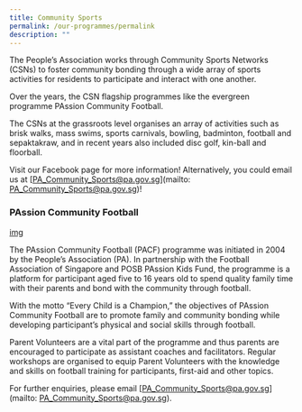 ```yaml
---
title: Community Sports
permalink: /our-programmes/permalink
description: ""
---
```

The People’s Association works through Community Sports Networks (CSNs) to foster community bonding through a wide array of sports activities for residents to participate and interact with one another.

Over the years, the CSN flagship programmes like the evergreen programme PAssion Community Football.

The CSNs at the grassroots level organises an array of activities such as brisk walks, mass swims, sports carnivals, bowling, badminton, football and sepaktakraw, and in recent years also included disc golf, kin-ball and floorball.

Visit our Facebook page for more information! Alternatively, you could email us at [PA_Community_Sports@pa.gov.sg](mailto: PA_Community_Sports@pa.gov.sg)!

 
### PAssion Community Football
[img]()

The PAssion Community Football (PACF) programme was initiated in 2004 by the People’s Association (PA).  In partnership with the Football Association of Singapore and POSB PAssion Kids Fund, the programme is a platform for participant aged five to 16 years old to spend quality family time with their parents and bond with the community through football.

With the motto “Every Child is a Champion,” the objectives of PAssion Community Football are to promote family and community bonding while developing participant’s physical and social skills through football.

Parent Volunteers are a vital part of the programme and thus parents are encouraged to participate as assistant coaches and facilitators.  Regular workshops are organised to equip Parent Volunteers with the knowledge and skills on football training for participants, first-aid and other topics.

For further enquiries, please email [PA_Community_Sports@pa.gov.sg](mailto: PA_Community_Sports@pa.gov.sg).